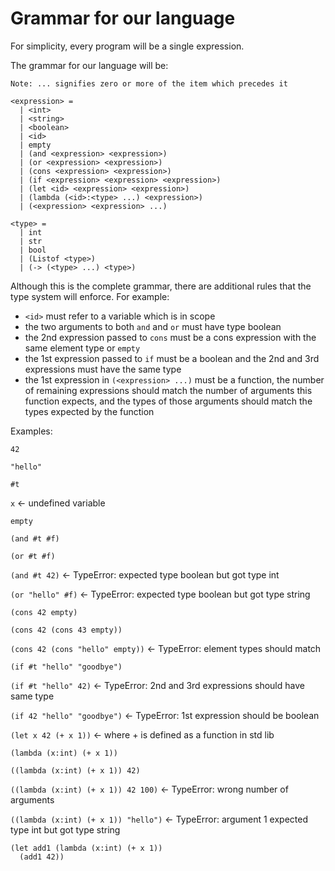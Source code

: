 # Grammar for our language

For simplicity, every program will be a single expression.

The grammar for our language will be:

```
Note: ... signifies zero or more of the item which precedes it

<expression> =
  | <int>
  | <string>
  | <boolean>
  | <id>
  | empty
  | (and <expression> <expression>)
  | (or <expression> <expression>)
  | (cons <expression> <expression>)
  | (if <expression> <expression> <expression>)
  | (let <id> <expression> <expression>)
  | (lambda (<id>:<type> ...) <expression>)
  | (<expression> <expression> ...)

<type> =
  | int
  | str
  | bool
  | (Listof <type>)
  | (-> (<type> ...) <type>)
```

Although this is the complete grammar, there are additional rules that the type system will enforce. For example:

- `<id>` must refer to a variable which is in scope
- the two arguments to both `and` and `or` must have type boolean
- the 2nd expression passed to `cons` must be a cons expression with the same element type or `empty`
- the 1st expression passed to `if` must be a boolean and the 2nd and 3rd expressions must have the same type
- the 1st expression in `(<expression> ...)` must be a function, the number of remaining expressions should match the number of arguments this function expects, and the types of those arguments should match the types expected by the function

Examples:

`42`

`"hello"`

`#t`

`x` <- undefined variable

`empty`

`(and #t #f)`

`(or #t #f)`

`(and #t 42)` <- TypeError: expected type boolean but got type int

`(or "hello" #f)` <- TypeError: expected type boolean but got type string

`(cons 42 empty)`

`(cons 42 (cons 43 empty))`

`(cons 42 (cons "hello" empty))` <- TypeError: element types should match

`(if #t "hello" "goodbye")`

`(if #t "hello" 42)` <- TypeError: 2nd and 3rd expressions should have same type

`(if 42 "hello" "goodbye")` <- TypeError: 1st expression should be boolean

`(let x 42 (+ x 1))` <- where + is defined as a function in std lib

`(lambda (x:int) (+ x 1))`

`((lambda (x:int) (+ x 1)) 42)`

`((lambda (x:int) (+ x 1)) 42 100)` <- TypeError: wrong number of arguments

`((lambda (x:int) (+ x 1)) "hello")` <- TypeError: argument 1 expected type int but got type string

```
(let add1 (lambda (x:int) (+ x 1))
  (add1 42))
```
